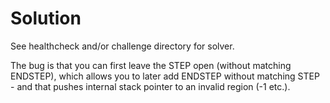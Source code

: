 # Solution

See healthcheck and/or challenge directory for solver.

The bug is that you can first leave the STEP open (without
matching ENDSTEP), which allows you to later add ENDSTEP
without matching STEP - and that pushes internal stack pointer
to an invalid region (-1 etc.).
